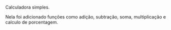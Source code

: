 Calculadora simples.

Nela foi adicionado funções como adição, subtração, soma, multiplicação e calculo de porcentagem.

